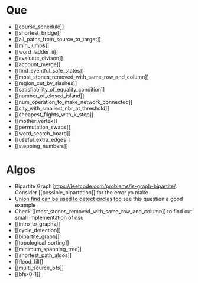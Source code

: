 # Que
- [[course_schedule]]
- [[shortest_bridge]]
- [[all_paths_from_source_to_target]]
- [[min_jumps]]
- [[word_ladder_ii]]
- [[evaluate_divison]]
- [[account_merge]]
- [[find_eventful_safe_states]]
- [[most_stones_removed_with_same_row_and_column]]
- [[region_cut_by_slashes]]
- [[satisfiability_of_equality_condition]]
- [[number_of_closed_island]]
- [[num_operation_to_make_network_connected]]
- [[city_with_smallest_nbr_at_threshold]]
- [[cheapest_flights_with_k_stop]]
- [[mother_vertex]]
- [[permutation_swaps]]
- [[word_search_board]]
- [[useful_extra_edges]]
- [[stepping_numbers]]
# Algos
- Bipartite Graph https://leetcode.com/problems/is-graph-bipartite/. Consider [[possible_bipartation]] for the error yo make
- [Union find can be used to detect circles too](https://leetcode.com/problems/redundant-connection-ii/) see this question a good example
- Check [[most_stones_removed_with_same_row_and_column]] to find out small implementation of dsu
- [[intro_to_graphs]]
- [[cycle_detection]]
- [[bipartite_graph]]
- [[topological_sorting]]
- [[minimum_spanning_tree]]
- [[shortest_path_algos]]
- [[flood_fill]]
- [[multi_source_bfs]]
- [[bfs-0-1]]